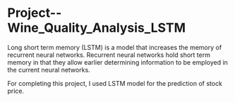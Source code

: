 # Project--Wine_Quality_Analysis_LSTM

Long short term memory (LSTM) is a model that increases the memory of recurrent neural networks. Recurrent neural networks hold short term memory in that they allow earlier determining information to be employed in the current neural networks. 

For completing this project, I used LSTM model for the prediction of stock price.

